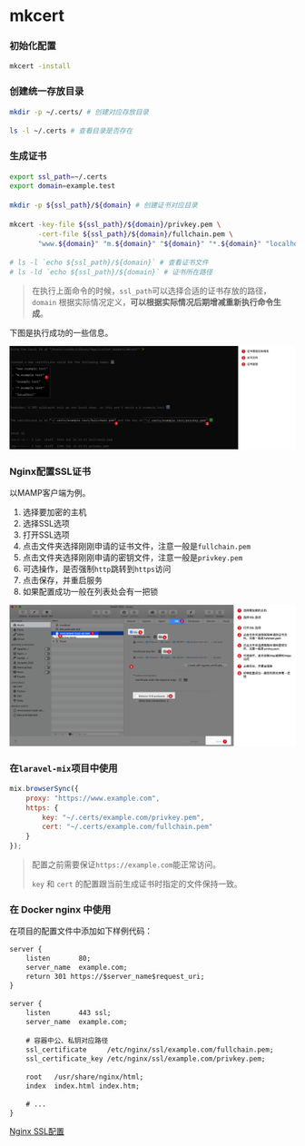 # mkcert

### 初始化配置

```bash
mkcert -install
```

### 创建统一存放目录

```bash
mkdir -p ~/.certs/ # 创建对应存放目录

ls -l ~/.certs # 查看目录是否存在
```

### 生成证书

```bash
export ssl_path=~/.certs
export domain=example.test

mkdir -p ${ssl_path}/${domain} # 创建证书对应目录

mkcert -key-file ${ssl_path}/${domain}/privkey.pem \
       -cert-file ${ssl_path}/${domain}/fullchain.pem \
       "www.${domain}" "m.${domain}" "${domain}" "*.${domain}" "localhost"

# ls -l `echo ${ssl_path}/${domain}` # 查看证书文件
# ls -ld `echo ${ssl_path}/${domain}` # 证书所在路径
```

> 在执行上面命令的时候，`ssl_path`可以选择合适的证书存放的路径，`domain` 根据实际情况定义，**可以根据实际情况后期增减重新执行命令生成**。

下图是执行成功的一些信息。

![mkcert notification message](./../assets/config/mkcert-notification-message.jpeg)


### Nginx配置SSL证书

以MAMP客户端为例。

1. 选择要加密的主机
2. 选择SSL选项
3. 打开SSL选项
4. 点击文件夹选择刚刚申请的证书文件，注意一般是`fullchain.pem`
5. 点击文件夹选择刚刚申请的密钥文件，注意一般是`privkey.pem`
6. 可选操作，是否强制`http`跳转到`https`访问
7. 点击保存，并重启服务
8. 如果配置成功一般在列表处会有一把锁

![mkcert notification message](./../assets/config/mamp-apply-ssl-to-protected-website.png)


### 在`laravel-mix`项目中使用

```js
mix.browserSync({
    proxy: "https://www.example.com",
    https: {
        key: "~/.certs/example.com/privkey.pem",
        cert: "~/.certs/example.com/fullchain.pem"
    }
});
```

> 配置之前需要保证`https://example.com`能正常访问。
>
> `key` 和 `cert` 的配置跟当前生成证书时指定的文件保持一致。

### 在 Docker nginx 中使用

在项目的配置文件中添加如下样例代码：

```nginx
server {
    listen       80;
    server_name  example.com;
    return 301 https://$server_name$request_uri;
}

server {
    listen       443 ssl;
    server_name  example.com;

    # 容器中公、私钥对应路径
    ssl_certificate     /etc/nginx/ssl/example.com/fullchain.pem;
    ssl_certificate_key /etc/nginx/ssl/example.com/privkey.pem;

    root   /usr/share/nginx/html;
    index  index.html index.htm;

    # ...
}
```

[Nginx SSL配置](https://ssl-config.mozilla.org/#server=nginx&version=1.17.7&config=intermediate&openssl=1.1.1k&ocsp=false&guideline=5.6)